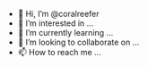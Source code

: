 - 👋 Hi, I’m @coralreefer
- 👀 I’m interested in ...
- 🌱 I’m currently learning ...
- 💞️ I’m looking to collaborate on ...
- 📫 How to reach me ...

<!---
coralreefer/coralreefer is a ✨ special ✨ repository because its `README.md` (this file) appears on your GitHub profile.
You can click the Preview link to take a look at your changes.
--->
